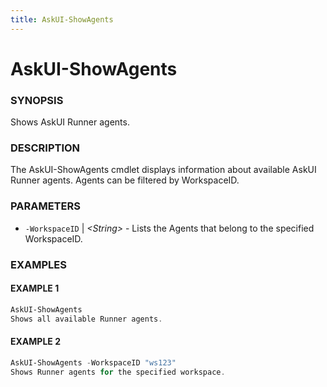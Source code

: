```yaml
---
title: AskUI-ShowAgents
---
```


# AskUI-ShowAgents

### SYNOPSIS

Shows AskUI Runner agents.

### DESCRIPTION

The AskUI-ShowAgents cmdlet displays information about available AskUI Runner agents.
Agents can be filtered by WorkspaceID.

### PARAMETERS

- `-WorkspaceID` | _&lt;String&gt;_ - Lists the Agents that belong to the specified WorkspaceID.

### EXAMPLES

#### EXAMPLE 1

```powershell
AskUI-ShowAgents
Shows all available Runner agents.
```
 
#### EXAMPLE 2

```powershell
AskUI-ShowAgents -WorkspaceID "ws123"
Shows Runner agents for the specified workspace.
```

